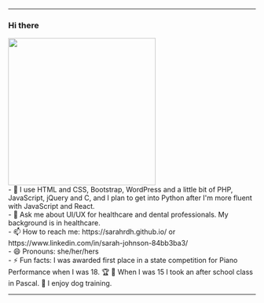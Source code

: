 <!--<p align="center">
</p>-->

---

### Hi there

  <img width="300" height="auto" src="https://www.dropbox.com/s/1uc42v0yw5jf7qz/IT%20crowd.gif?raw=1">
</span><br>
- 🧠 I use HTML and CSS, Bootstrap, WordPress and a little bit of PHP, JavaScript, jQuery and C, and I plan to get into Python after I'm more fluent with JavaScript and React. <br>
- 💬 Ask me about UI/UX for healthcare and dental professionals. My background is in healthcare. <br>
- 📫 How to reach me: https://sarahrdh.github.io/ or https://www.linkedin.com/in/sarah-johnson-84bb3ba3/ <br>
- 😄 Pronouns: she/her/hers <br>
- ⚡ Fun facts: I was awarded first place in a state competition for Piano Performance when I was 18. 🏆 🎹 When I was 15 I took an after school class in Pascal. 🐶 I enjoy dog training. <br>

---
